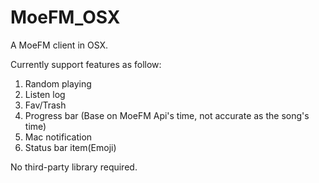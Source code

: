 MoeFM_OSX
=========

A MoeFM client in OSX.

Currently support features as follow:
1. Random playing
2. Listen log
3. Fav/Trash
4. Progress bar (Base on MoeFM Api's time, not accurate as the song's time)
5. Mac notification
6. Status bar item(Emoji)

No third-party library required.
